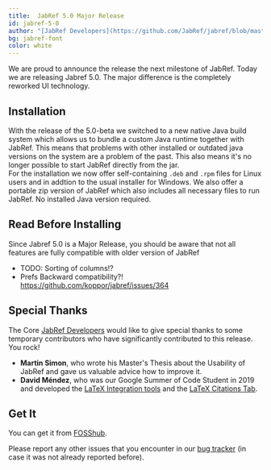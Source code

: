 ```yaml
---
title:  JabRef 5.0 Major Release 
id: jabref-5-0
author: "[JabRef Developers](https://github.com/JabRef/jabref/blob/master/DEVELOPERS)" 
bg: jabref-font
color: white
---
```


We are proud to announce the release the next milestone of JabRef. Today we are releasing Jabref 5.0.
The major difference is the completely reworked UI technology.


## Installation

With the release of the 5.0-beta we switched to a new native Java build system which allows us to bundle a custom Java runtime together with JabRef.
This means that problems with other installed or outdated java versions on the system are a problem of the past. This also means it's no longer possible to start JabRef directly from the jar.  
For the installation we now offer self-containing `.deb` and `.rpm` files for Linux users and in addtion to the usual installer for Windows.
We also offer a portable zip version of JabRef which also includes all necessary files to run JabRef.
No installed Java version required.

## Read Before Installing

Since Jabref 5.0 is a Major Release, you should be aware that not all features are fully compatible with older version of JabRef

* TODO: Sorting of columns!?
* Prefs Backward compatibility?! https://github.com/koppor/jabref/issues/364


## Special Thanks

The Core [JabRef Developers](https://github.com/JabRef/jabref/blob/master/DEVELOPERS) would like to give special thanks to some temporary contributors who have significantly contributed to this release. You rock!

* **Martin Simon**, who wrote his Master's Thesis about the Usability of JabRef and gave us valuable advice how to improve it.
* **David Méndez**, who was our Google Summer of Code Student in 2019 and developed the [LaTeX Integration tools](http://blog.jabref.org/#june-11-2019-%E2%80%93-google-summer-of-code-2019-user-interface) and the [LaTeX Citations Tab](http://blog.jabref.org/#august-06-2019-%E2%80%93-google-summer-of-code-2019-latex-citations-tab).

## Get It

You can get it from [FOSShub](https://www.fosshub.com/JabRef-old.html).

Please report any other issues that you encounter in our [bug tracker](https://github.com/JabRef/jabref/issues) (in case it was not already reported before).

